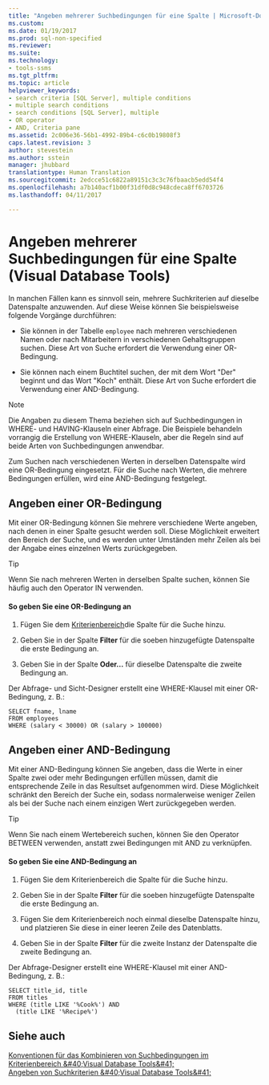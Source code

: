 ```yaml
---
title: "Angeben mehrerer Suchbedingungen für eine Spalte | Microsoft-Dokumentation"
ms.custom: 
ms.date: 01/19/2017
ms.prod: sql-non-specified
ms.reviewer: 
ms.suite: 
ms.technology:
- tools-ssms
ms.tgt_pltfrm: 
ms.topic: article
helpviewer_keywords:
- search criteria [SQL Server], multiple conditions
- multiple search conditions
- search conditions [SQL Server], multiple
- OR operator
- AND, Criteria pane
ms.assetid: 2c006e36-56b1-4992-89b4-c6c0b19808f3
caps.latest.revision: 3
author: stevestein
ms.author: sstein
manager: jhubbard
translationtype: Human Translation
ms.sourcegitcommit: 2edcce51c6822a89151c3c3c76fbaacb5edd54f4
ms.openlocfilehash: a7b140acf1b00f31df0d8c948cdeca8ff6703726
ms.lasthandoff: 04/11/2017

---
```

# <a name="specify-multiple-search-conditions-for-one-column-visual-database-tools"></a>Angeben mehrerer Suchbedingungen für eine Spalte (Visual Database Tools)
In manchen Fällen kann es sinnvoll sein, mehrere Suchkriterien auf dieselbe Datenspalte anzuwenden. Auf diese Weise können Sie beispielsweise folgende Vorgänge durchführen:  
  
-   Sie können in der Tabelle `employee` nach mehreren verschiedenen Namen oder nach Mitarbeitern in verschiedenen Gehaltsgruppen suchen. Diese Art von Suche erfordert die Verwendung einer OR-Bedingung.  
  
-   Sie können nach einem Buchtitel suchen, der mit dem Wort "Der" beginnt und das Wort "Koch" enthält. Diese Art von Suche erfordert die Verwendung einer AND-Bedingung.  
  
> [!NOTE]  
> Die Angaben zu diesem Thema beziehen sich auf Suchbedingungen in WHERE- und HAVING-Klauseln einer Abfrage. Die Beispiele behandeln vorrangig die Erstellung von WHERE-Klauseln, aber die Regeln sind auf beide Arten von Suchbedingungen anwendbar.  
  
Zum Suchen nach verschiedenen Werten in derselben Datenspalte wird eine OR-Bedingung eingesetzt. Für die Suche nach Werten, die mehrere Bedingungen erfüllen, wird eine AND-Bedingung festgelegt.  
  
## <a name="specifying-an-or-condition"></a>Angeben einer OR-Bedingung  
Mit einer OR-Bedingung können Sie mehrere verschiedene Werte angeben, nach denen in einer Spalte gesucht werden soll. Diese Möglichkeit erweitert den Bereich der Suche, und es werden unter Umständen mehr Zeilen als bei der Angabe eines einzelnen Werts zurückgegeben.  
  
> [!TIP]  
> Wenn Sie nach mehreren Werten in derselben Spalte suchen, können Sie häufig auch den Operator IN verwenden.  
  
#### <a name="to-specify-an-or-condition"></a>So geben Sie eine OR-Bedingung an  
  
1.  Fügen Sie dem [Kriterienbereich](../../ssms/visual-db-tools/criteria-pane-visual-database-tools.md)die Spalte für die Suche hinzu.  
  
2.  Geben Sie in der Spalte **Filter** für die soeben hinzugefügte Datenspalte die erste Bedingung an.  
  
3.  Geben Sie in der Spalte **Oder...** für dieselbe Datenspalte die zweite Bedingung an.  
  
Der Abfrage- und Sicht-Designer erstellt eine WHERE-Klausel mit einer OR-Bedingung, z. B.:  
  
```  
SELECT fname, lname  
FROM employees  
WHERE (salary < 30000) OR (salary > 100000)  
```  
  
## <a name="specifying-an-and-condition"></a>Angeben einer AND-Bedingung  
Mit einer AND-Bedingung können Sie angeben, dass die Werte in einer Spalte zwei oder mehr Bedingungen erfüllen müssen, damit die entsprechende Zeile in das Resultset aufgenommen wird. Diese Möglichkeit schränkt den Bereich der Suche ein, sodass normalerweise weniger Zeilen als bei der Suche nach einem einzigen Wert zurückgegeben werden.  
  
> [!TIP]  
> Wenn Sie nach einem Wertebereich suchen, können Sie den Operator BETWEEN verwenden, anstatt zwei Bedingungen mit AND zu verknüpfen.  
  
#### <a name="to-specify-an-and-condition"></a>So geben Sie eine AND-Bedingung an  
  
1.  Fügen Sie dem Kriterienbereich die Spalte für die Suche hinzu.  
  
2.  Geben Sie in der Spalte **Filter** für die soeben hinzugefügte Datenspalte die erste Bedingung an.  
  
3.  Fügen Sie dem Kriterienbereich noch einmal dieselbe Datenspalte hinzu, und platzieren Sie diese in einer leeren Zeile des Datenblatts.  
  
4.  Geben Sie in der Spalte **Filter** für die zweite Instanz der Datenspalte die zweite Bedingung an.  
  
Der Abfrage-Designer erstellt eine WHERE-Klausel mit einer AND-Bedingung, z. B.:  
  
```  
SELECT title_id, title  
FROM titles  
WHERE (title LIKE '%Cook%') AND   
  (title LIKE '%Recipe%')  
```  
  
## <a name="see-also"></a>Siehe auch  
[Konventionen für das Kombinieren von Suchbedingungen im Kriterienbereich &amp;#40;Visual Database Tools&amp;#41;](../../ssms/visual-db-tools/conventions-combine-search-conditions-in-criteria-pane-visual-db-tools.md)  
[Angeben von Suchkriterien &amp;#40;Visual Database Tools&amp;#41;](../../ssms/visual-db-tools/specify-search-criteria-visual-database-tools.md)  
  

